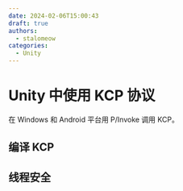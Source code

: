 ```yaml
---
date: 2024-02-06T15:00:43
draft: true
authors:
  - stalomeow
categories:
  - Unity
---
```


# Unity 中使用 KCP 协议

在 Windows 和 Android 平台用 P/Invoke 调用 KCP。



## 编译 KCP

## 线程安全
